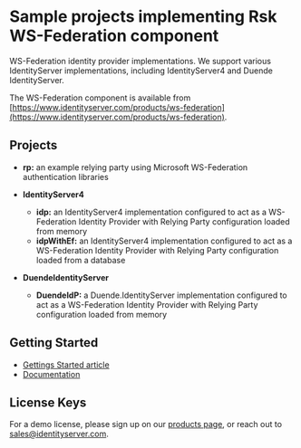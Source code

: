 # Sample projects implementing Rsk WS-Federation component

WS-Federation identity provider implementations. We support various IdentityServer implementations, including IdentityServer4 and Duende IdentityServer.

The WS-Federation component is available from [https://www.identityserver.com/products/ws-federation](https://www.identityserver.com/products/ws-federation).

## Projects

- **rp:** an example relying party using Microsoft WS-Federation authentication libraries

- **IdentityServer4**
	- **idp:** an IdentityServer4 implementation configured to act as a WS-Federation Identity Provider with Relying Party configuration loaded from memory
	- **idpWithEf:** an IdentityServer4 implementation configured to act as a WS-Federation Identity Provider with Relying Party configuration loaded from a database
- **DuendeIdentityServer**
	- **DuendeIdP:** a Duende.IdentityServer implementation configured to act as a WS-Federation Identity Provider with Relying Party configuration loaded from memory


## Getting Started

- [Gettings Started article](https://www.identityserver.com/articles/announcing-ws-federation-support-for-identityserver4-and-net-core/)
- [Documentation](https://www.identityserver.com/documentation/wsfed/)

## License Keys

For a demo license, please sign up on our [products page](https://www.identityserver.com/products/ws-federation), or reach out to <sales@identityserver.com>.
